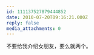 ```yaml
---
id: 111137527879444852
date: 2010-07-20T09:16:21.000Z
reply: false
media_attachments: 0
---
```


不要给我介绍女朋友，要么就两个。

